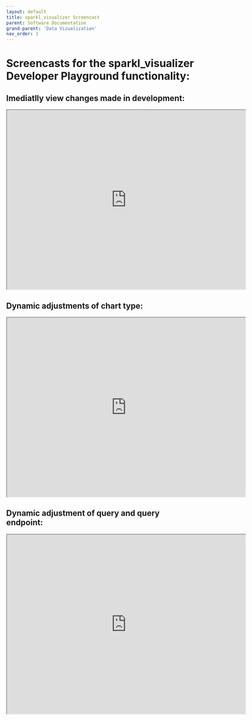 ```yaml
---
layout: default
title: sparkl_visualizer Screencast
parent: Software Documentation
grand-parent: 'Data Vizualization'
nav_order: 1
---
```

# Screencasts for the sparkl_visualizer Developer Playground functionality: 

## Imediatlly view changes made in development: 
<iframe src="https://drive.google.com/file/d/174kZc8Jn6eWmUYsJzXSMNmibccFvHXLZ/preview" width="640" height="480"></iframe>

## Dynamic adjustments of chart type: 
<iframe src="https://drive.google.com/file/d/1w4UEpwuvqSgNBZwY5Rzs79l0x2k7FW9_/preview" width="640" height="480"></iframe>

## Dynamic adjustment of query and query endpoint:
<iframe src="https://drive.google.com/file/d/1iNXwcOlq1oqbEIrF82djcyoFj6aiiXtv/preview" width="640" height="480"></iframe>
